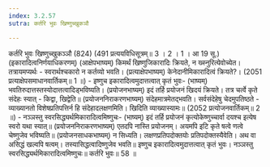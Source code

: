 ```yaml
---
index: 3.2.57
sutra: कर्तरि भुवः खिष्णुच्खुकञौ

---
```

कर्तरि भुवः खिष्णुच्खुकञ्ञौ (824) (491 प्रत्ययविधिसूत्रम्॥ 3 । 2 । 1 । आ 19 सू.) (इकारादित्वनिर्णयाधिकरणम्) (आक्षेपभाष्यम्) किमर्थं खिष्णुजिकारादिः क्रियते, न ख्स्नुरित्येवोच्येत। तत्रायमप्यर्थः - स्वरार्थश्चकारो न कर्तव्यो भवति। (प्रत्याक्षेपभाष्यम्) केनेदानीमिकारादित्वं क्रियते?। (2051 प्रत्याक्षेपसमाधानवार्तिकम्॥ 1 ॥) - इष्णुच इकारादित्वमुदात्तत्वात् कृतं भुवः- (भाष्यम्) भवतिरुदात्तस्तस्योदात्तत्वादिड्भविष्यति। (प्रयोजनभाष्यम्) इदं तर्हि प्रयोजनं खिदयं क्रियते। तत्र चर्त्वे कृते संदेहः स्यात् - किद्वा, खिद्वेति॥ (प्रयोजननिराकरणभाष्यम्) संदेहमात्रमेतद्भवति। सर्वसंदेहेषु चेदमुपतिष्ठते - व्याख्यानतो विशेषप्रतिपत्तिर्न हि संदेहादलक्षणमिति। खिदिति व्याख्यास्यामः॥ (2052 प्रत्योजनवार्तिकम्॥ 2 ॥) - नञ्ञस्तु स्वरसिद्ध्यर्थमिकारादित्वमिष्णुचः- (भाष्यम्) इदं तर्हि प्रयोजनं कृत्योकेष्णुच्चार्वा दयश्च इत्येष स्वरो यथा स्यात्॥ (प्रयोजननिराकरणभाष्यम्) एतदपि नास्ति प्रयोजनम्। अयमपि इटि कृते षत्वे णत्वे चेष्णुजेव भविष्यति॥ (प्रयोजनसाधकभाष्यम्) न सिध्यति। लक्षणप्रतिपदोक्तयोः प्रतिपदोक्तस्यैवेति। अथ वा असिद्धं खल्वपि षत्वम्। तस्यासिद्धत्वादिष्णुजेव भवति॥ इष्णुच इकारादित्वमुदात्तत्वात् कृतं भुवः। नञ्ञस्तु स्वरसिद्ध्यर्थमिकारादित्वमिष्णुचः॥ कर्तरि भुवः॥ 58 ॥